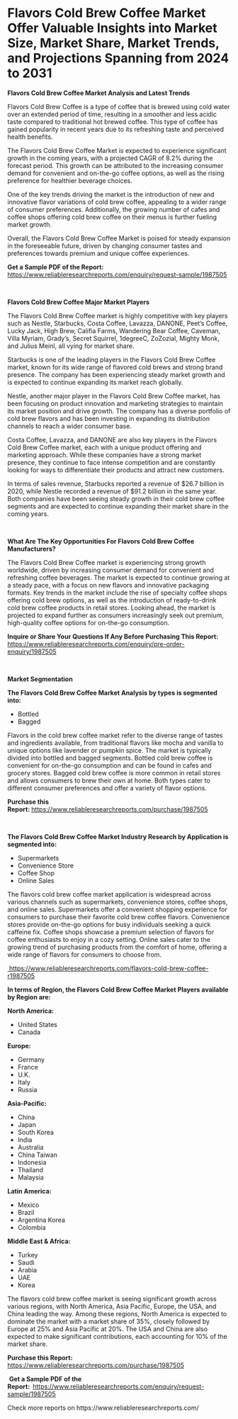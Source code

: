 <p><h1>Flavors Cold Brew Coffee Market Offer Valuable Insights into Market Size, Market Share, Market Trends, and Projections Spanning from 2024 to 2031</h1></p><p><strong>Flavors Cold Brew Coffee Market Analysis and Latest Trends</strong></p>
<p><p>Flavors Cold Brew Coffee is a type of coffee that is brewed using cold water over an extended period of time, resulting in a smoother and less acidic taste compared to traditional hot brewed coffee. This type of coffee has gained popularity in recent years due to its refreshing taste and perceived health benefits.</p><p>The Flavors Cold Brew Coffee Market is expected to experience significant growth in the coming years, with a projected CAGR of 8.2% during the forecast period. This growth can be attributed to the increasing consumer demand for convenient and on-the-go coffee options, as well as the rising preference for healthier beverage choices. </p><p>One of the key trends driving the market is the introduction of new and innovative flavor variations of cold brew coffee, appealing to a wider range of consumer preferences. Additionally, the growing number of cafes and coffee shops offering cold brew coffee on their menus is further fueling market growth.</p><p>Overall, the Flavors Cold Brew Coffee Market is poised for steady expansion in the foreseeable future, driven by changing consumer tastes and preferences towards premium and unique coffee experiences.</p></p>
<p><strong>Get a Sample PDF of the Report:&nbsp;</strong> <a href="https://www.reliableresearchreports.com/enquiry/request-sample/1987505">https://www.reliableresearchreports.com/enquiry/request-sample/1987505</a></p>
<p>&nbsp;</p>
<p><strong>Flavors Cold Brew Coffee Major Market Players</strong></p>
<p><p>The Flavors Cold Brew Coffee market is highly competitive with key players such as Nestle, Starbucks, Costa Coffee, Lavazza, DANONE, Peet’s Coffee, Lucky Jack, High Brew, Califia Farms, Wandering Bear Coffee, Caveman, Villa Myriam, Grady’s, Secret Squirrel, 1degreeC, ZoZozial, Mighty Monk, and Julius Meinl, all vying for market share.</p><p>Starbucks is one of the leading players in the Flavors Cold Brew Coffee market, known for its wide range of flavored cold brews and strong brand presence. The company has been experiencing steady market growth and is expected to continue expanding its market reach globally.</p><p>Nestle, another major player in the Flavors Cold Brew Coffee market, has been focusing on product innovation and marketing strategies to maintain its market position and drive growth. The company has a diverse portfolio of cold brew flavors and has been investing in expanding its distribution channels to reach a wider consumer base.</p><p>Costa Coffee, Lavazza, and DANONE are also key players in the Flavors Cold Brew Coffee market, each with a unique product offering and marketing approach. While these companies have a strong market presence, they continue to face intense competition and are constantly looking for ways to differentiate their products and attract new customers.</p><p>In terms of sales revenue, Starbucks reported a revenue of $26.7 billion in 2020, while Nestle recorded a revenue of $91.2 billion in the same year. Both companies have been seeing steady growth in their cold brew coffee segments and are expected to continue expanding their market share in the coming years.</p></p>
<p>&nbsp;</p>
<p><strong>What Are The Key Opportunities For Flavors Cold Brew Coffee Manufacturers?</strong></p>
<p><p>The Flavors Cold Brew Coffee market is experiencing strong growth worldwide, driven by increasing consumer demand for convenient and refreshing coffee beverages. The market is expected to continue growing at a steady pace, with a focus on new flavors and innovative packaging formats. Key trends in the market include the rise of specialty coffee shops offering cold brew options, as well as the introduction of ready-to-drink cold brew coffee products in retail stores. Looking ahead, the market is projected to expand further as consumers increasingly seek out premium, high-quality coffee options for on-the-go consumption.</p></p>
<p><strong>Inquire or Share Your Questions If Any Before Purchasing This Report:</strong> <a href="https://www.reliableresearchreports.com/enquiry/pre-order-enquiry/1987505">https://www.reliableresearchreports.com/enquiry/pre-order-enquiry/1987505</a></p>
<p>&nbsp;</p>
<p><strong>Market Segmentation</strong></p>
<p><strong>The Flavors Cold Brew Coffee Market Analysis by types is segmented into:</strong></p>
<p><ul><li>Bottled</li><li>Bagged</li></ul></p>
<p><p>Flavors in the cold brew coffee market refer to the diverse range of tastes and ingredients available, from traditional flavors like mocha and vanilla to unique options like lavender or pumpkin spice. The market is typically divided into bottled and bagged segments. Bottled cold brew coffee is convenient for on-the-go consumption and can be found in cafes and grocery stores. Bagged cold brew coffee is more common in retail stores and allows consumers to brew their own at home. Both types cater to different consumer preferences and offer a variety of flavor options.</p></p>
<p><strong>Purchase this Report:&nbsp;</strong><a href="https://www.reliableresearchreports.com/purchase/1987505">https://www.reliableresearchreports.com/purchase/1987505</a></p>
<p>&nbsp;</p>
<p><strong>The Flavors Cold Brew Coffee Market Industry Research by Application is segmented into:</strong></p>
<p><ul><li>Supermarkets</li><li>Convenience Store</li><li>Coffee Shop</li><li>Online Sales</li></ul></p>
<p><p>The flavors cold brew coffee market application is widespread across various channels such as supermarkets, convenience stores, coffee shops, and online sales. Supermarkets offer a convenient shopping experience for consumers to purchase their favorite cold brew coffee flavors. Convenience stores provide on-the-go options for busy individuals seeking a quick caffeine fix. Coffee shops showcase a premium selection of flavors for coffee enthusiasts to enjoy in a cozy setting. Online sales cater to the growing trend of purchasing products from the comfort of home, offering a wide range of flavors for consumers to choose from.</p></p>
<p><a href="https://www.reliableresearchreports.com/flavors-cold-brew-coffee-r1987505">&nbsp;https://www.reliableresearchreports.com/flavors-cold-brew-coffee-r1987505</a></p>
<p><strong>In terms of Region, the Flavors Cold Brew Coffee Market Players available by Region are:</strong></p>
<p>
    <p> <strong> North America: </strong>
        <ul>
            <li>United States</li>
            <li>Canada</li>
        </ul>
        </p> 
    <p> <strong> Europe: </strong>
        <ul>
            <li>Germany</li>
            <li>France</li>
            <li>U.K.</li>
            <li>Italy</li>
            <li>Russia</li>
        </ul>
        </p> 
    <p> <strong> Asia-Pacific: </strong>
        <ul>
            <li>China</li>
            <li>Japan</li>
            <li>South Korea</li>
            <li>India</li>
            <li>Australia</li>
            <li>China Taiwan</li>
            <li>Indonesia</li>
            <li>Thailand</li>
            <li>Malaysia</li>
        </ul>
        </p> 
    <p> <strong> Latin America: </strong>
        <ul>
            <li>Mexico</li>
            <li>Brazil</li>
            <li>Argentina Korea</li>
            <li>Colombia</li>
        </ul>
        </p> 
    <p> <strong> Middle East & Africa: </strong>
        <ul>
            <li>Turkey</li>
            <li>Saudi</li>
            <li>Arabia</li>
            <li>UAE</li>
            <li>Korea</li>
        </ul>
    </p>
    </p>
<p><p>The flavors cold brew coffee market is seeing significant growth across various regions, with North America, Asia Pacific, Europe, the USA, and China leading the way. Among these regions, North America is expected to dominate the market with a market share of 35%, closely followed by Europe at 25% and Asia Pacific at 20%. The USA and China are also expected to make significant contributions, each accounting for 10% of the market share.</p></p>
<p><strong>Purchase this Report: </strong><a href="https://www.reliableresearchreports.com/purchase/1987505">https://www.reliableresearchreports.com/purchase/1987505</a></p>
<p>&nbsp;<strong>Get a Sample PDF of the Report:&nbsp;&nbsp;</strong><a href="https://www.reliableresearchreports.com/enquiry/request-sample/1987505">https://www.reliableresearchreports.com/enquiry/request-sample/1987505</a></p>
<p><strong></strong></p>
<p>Check more reports on https://www.reliableresearchreports.com/</p>